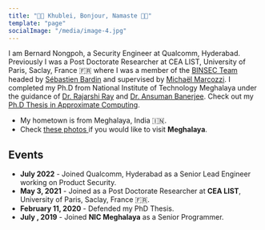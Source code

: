 ```yaml
---
title: "🙏🏻 Khublei, Bonjour, Namaste 🙏🏻"
template: "page"
socialImage: "/media/image-4.jpg"
---
```

I am Bernard Nongpoh, a Security Engineer at Qualcomm, Hyderabad. Previously I was a Post Doctorate Researcher at CEA LIST, University of Paris, Saclay, France 🇫🇷 where I was a member of the [BINSEC Team](https://binsec.github.io/) headed by [Sébastien Bardin](https://binsec.github.io/people/bardin.html) and supervised by [Michaël Marcozzi](https://binsec.github.io/people/marcozzi.html). I completed my Ph.D from National Institute of Technology Meghalaya under the guidance of [Dr. Rajarshi Ray](http://iacs.res.in/faculty-profile.html?id=146) and [Dr. Ansuman Banerjee](https://www.isical.ac.in/~ansuman/). Check out my [Ph.D Thesis in Approximate Computing](/pdf/BernardNongpohPhDThesis.pdf).

- My hometown is from Meghalaya, India 🇮🇳. 
- Check [these photos ](https://www.shutterstock.com/search/meghalaya) if you would like to visit **Meghalaya**.

## Events
- **July 2022** -  Joined Qualcomm, Hyderabad as a Senior Lead Engineer working on Product Security.
 - **May 3, 2021** - Joined as a Post Doctorate Researcher at **CEA LIST**, University of Paris, Saclay, France 🇫🇷.
 - **February 11, 2020** - Defended my PhD Thesis.
 - **July , 2019** - Joined **NIC Meghalaya** as a Senior Programmer.





 